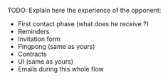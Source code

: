 TODO: Explain here the experience of the opponent:

- First contact phase (what does he receive ?)
- Reminders
- Invitation form
- Pingpong (same as yours)
- Contracts
- UI (same as yours)
- Emails during this whole flow